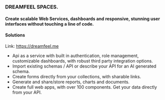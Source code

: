 ### DREAMFEEL SPACES.

#### Create scalable Web Services, dashboards and responsive, stunning user interfaces without touching a line of code.

#### Solutions


Link: https://dreamfeel.me


- Api as a service with built in authentication, role management, customizable dashboards, with robust third party integration options.
- Import existing schemas / API or describe your API for an AI generated schema.
- Create forms directly from your collections, with sharable links.
- Generate and share/store reports, charts and documents.
- Create full web apps, with over 100 components. Get your data directly from your API.
